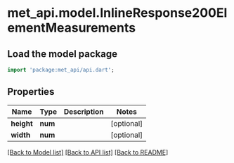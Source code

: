 # met_api.model.InlineResponse200ElementMeasurements

## Load the model package
```dart
import 'package:met_api/api.dart';
```

## Properties
Name | Type | Description | Notes
------------ | ------------- | ------------- | -------------
**height** | **num** |  | [optional] 
**width** | **num** |  | [optional] 

[[Back to Model list]](../README.md#documentation-for-models) [[Back to API list]](../README.md#documentation-for-api-endpoints) [[Back to README]](../README.md)


